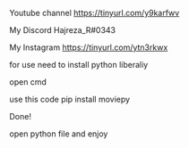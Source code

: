  Youtube channel https://tinyurl.com/y9karfwv

  My Discord Hajreza_R#0343

My Instagram https://tinyurl.com/ytn3rkwx


for use need to install python liberaliy 

open cmd 

use this code 
pip install moviepy

Done! 

open python file and enjoy

